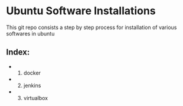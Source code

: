 # Ubuntu Software Installations

This git repo consists a step by step process for installation of various softwares in ubuntu

## Index: 
 - 1. docker 
 - 2. jenkins
 - 3. virtualbox

